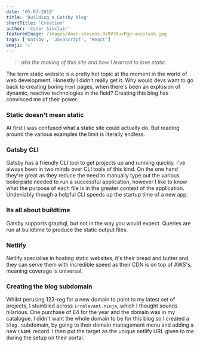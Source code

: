 ```yaml
---
date: '05-07-2019'
title: 'Building a Gatsby blog'
shortTitle: 'Creation'
author: 'Conor Sinclair'
featuredImage: /images/daan-stevens-9z0V7KuvPgo-unsplash.jpg
tags: ['Gatsby', 'Javascript', 'React']
emoji: '✏'
---
```


> _aka the making of this site and how I learned to love static_

The term static website is a pretty hot topic at the moment in the world of web development. Honestly I didn't really get it. Why would devs want to go back to creating boring `html` pages, when there's been an explosion of dynamic, reactive technologies in the field? Creating this blog has convinced me of their power.

### Static doesn't mean static

At first I was confused what a static site could actually do. But reading around the various examples the limit is literally endless.

### Gatsby CLI

Gatsby has a friendly CLI tool to get projects up and running quickly.
I've always been in two minds over CLI tools of this kind. On the one hand they're great as they reduce the need to manually type out the various boilerplate needed to run a successful application, however I like to know what the purpose of each file is in the greater context of the application. Undeniably though a helpful CLI speeds up the startup time of a new app.

### Its all about buildtime

Gatsby supports graphql, but not in the way you would expect. Queries are run at buildtime to produce the static output files.

### Netlify

Netlify specialise in hosting static websites, it's their bread and butter and they can serve them with incredible speed as their CDN is on top of AWS's, meaning coverage is universal.

### Creating the blog subdomain

Whilst perusing 123-reg for a new domain to point to my latest set of projects, I stumbled across `irrelevant.ninja`, which I thought sounds hilarious. One purchase of £4 for the year and the domain was in my catalogue.
I didn't want the whole domain to be for this blog so I created a `blog.` subdomain, by going to their domain management menu and adding a new `CNAME` record. I then put the target as the unique netlify URL given to me during the setup on their portal.
